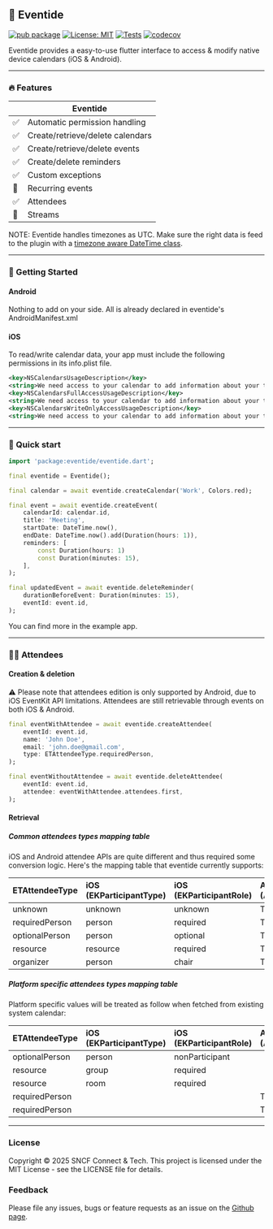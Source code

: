 ## 📆 Eventide

[![pub package](https://img.shields.io/pub/v/eventide.svg)](https://pub.dev/packages/eventide) [![License: MIT](https://img.shields.io/badge/License-MIT-yellow.svg)](https://opensource.org/licenses/MIT) [![Tests](https://github.com/sncf-connect-tech/eventide/actions/workflows/ci.yml/badge.svg)](https://github.com/sncf-connect-tech/eventide/actions/workflows/ci.yml) [![codecov](https://codecov.io/gh/sncf-connect-tech/eventide/graph/badge.svg?token=jxA8pZnWmR)](https://codecov.io/gh/sncf-connect-tech/eventide)

Eventide provides a easy-to-use flutter interface to access & modify native device calendars (iOS & Android).

---

### 🔥 Features
|    | Eventide |
---- | --------------------------------
:white_check_mark: | Automatic permission handling
:white_check_mark: | Create/retrieve/delete calendars
:white_check_mark: | Create/retrieve/delete events
:white_check_mark: | Create/delete reminders
:white_check_mark: | Custom exceptions
:construction: | Recurring events
:white_check_mark: | Attendees
:construction: | Streams

NOTE: Eventide handles timezones as UTC. Make sure the right data is feed to the plugin with a [timezone aware DateTime class](https://pub.dev/packages/timezone).

---

### 🔨 Getting Started

#### Android

Nothing to add on your side. All is already declared in eventide's AndroidManifest.xml

#### iOS

To read/write calendar data, your app must include the following permissions in its info.plist file.

```xml
<key>NSCalendarsUsageDescription</key>
<string>We need access to your calendar to add information about your trip.</string>
<key>NSCalendarsFullAccessUsageDescription</key>
<string>We need access to your calendar to add information about your trip.</string>
<key>NSCalendarsWriteOnlyAccessUsageDescription</key>
<string>We need access to your calendar to add information about your trip.</string>
```

---

### 🚀 Quick start

```dart
import 'package:eventide/eventide.dart';

final eventide = Eventide();

final calendar = await eventide.createCalendar('Work', Colors.red);

final event = await eventide.createEvent(
    calendarId: calendar.id,
    title: 'Meeting',
    startDate: DateTime.now(),
    endDate: DateTime.now().add(Duration(hours: 1)),
    reminders: [
        const Duration(hours: 1)
        const Duration(minutes: 15),
    ],
);

final updatedEvent = await eventide.deleteReminder(
    durationBeforeEvent: Duration(minutes: 15),
    eventId: event.id,
);
```

You can find more in the example app.

---

### 🧑🏻 Attendees

#### Creation & deletion

⚠️ Please note that attendees edition is only supported by Android, due to iOS EventKit API limitations. Attendees are still retrievable through events on both iOS & Android.

```dart
final eventWithAttendee = await eventide.createAttendee(
    eventId: event.id,
    name: 'John Doe',
    email: 'john.doe@gmail.com',
    type: ETAttendeeType.requiredPerson,
);

final eventWithoutAttendee = await eventide.deleteAttendee(
    eventId: event.id,
    attendee: eventWithAttendee.attendees.first,
);
```

#### Retrieval
##### Common attendees types mapping table
iOS and Android attendee APIs are quite different and thus required some conversion logic. Here's the mapping table that eventide currently supports:

|  ETAttendeeType            | iOS (EKParticipantType)   | iOS (EKParticipantRole)   | Android (ATTENDEE_TYPE)   | Android (ATTENDEE_RELATIONSHIP)   |
|  :------------------------ | :------------------------ | :------------------------ | :------------------------ | :-------------------------------- |
|  unknown                   | unknown                   | unknown                   | TYPE_NONE                 | RELATIONSHIP_NONE                 |
|  requiredPerson            | person                    | required                  | TYPE_REQUIRED             | RELATIONSHIP_ATTENDEE             |
|  optionalPerson            | person                    | optional                  | TYPE_OPTIONAL             | RELATIONSHIP_ATTENDEE             |
|  resource                  | resource                  | required                  | TYPE_RESOURCE             | RELATIONSHIP_ATTENDEE             |
|  organizer                 | person                    | chair                     | TYPE_REQUIRED             | RELATIONSHIP_ORGANIZER            |

##### Platform specific attendees types mapping table
Platform specific values will be treated as follow when fetched from existing system calendar:

| ETAttendeeType            | iOS (EKParticipantType)   | iOS (EKParticipantRole)   | Android (ATTENDEE_TYPE)   | Android (ATTENDEE_RELATIONSHIP)   |
| :------------------------ | :------------------------ | :------------------------ | :------------------------ | :-------------------------------- |
| optionalPerson            | person                    | nonParticipant            |                           |                                   |
| resource                  | group                     | required                  |                           |                                   |
| resource                  | room                      | required                  |                           |                                   |
| requiredPerson            |                           |                           | TYPE_REQUIRED             | RELATIONSHIP_PERFORMER            |
| requiredPerson            |                           |                           | TYPE_REQUIRED             | RELATIONSHIP_SPEAKER              |

---

### License

Copyright © 2025 SNCF Connect & Tech. This project is licensed under the MIT License - see the LICENSE file for details.

### Feedback

Please file any issues, bugs or feature requests as an issue on the [Github page](https://github.com/sncf-connect-tech/eventide/issues).